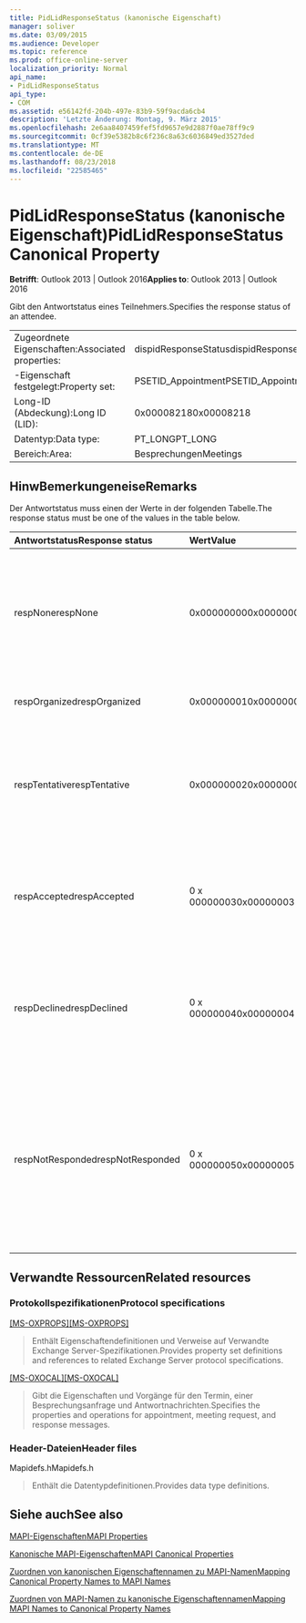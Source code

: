 ```yaml
---
title: PidLidResponseStatus (kanonische Eigenschaft)
manager: soliver
ms.date: 03/09/2015
ms.audience: Developer
ms.topic: reference
ms.prod: office-online-server
localization_priority: Normal
api_name:
- PidLidResponseStatus
api_type:
- COM
ms.assetid: e56142fd-204b-497e-83b9-59f9acda6cb4
description: 'Letzte Änderung: Montag, 9. März 2015'
ms.openlocfilehash: 2e6aa8407459fef5fd9657e9d2887f0ae78ff9c9
ms.sourcegitcommit: 0cf39e5382b8c6f236c8a63c6036849ed3527ded
ms.translationtype: MT
ms.contentlocale: de-DE
ms.lasthandoff: 08/23/2018
ms.locfileid: "22585465"
---
```

# <a name="pidlidresponsestatus-canonical-property"></a><span data-ttu-id="ede52-103">PidLidResponseStatus (kanonische Eigenschaft)</span><span class="sxs-lookup"><span data-stu-id="ede52-103">PidLidResponseStatus Canonical Property</span></span>

  
  
<span data-ttu-id="ede52-104">**Betrifft**: Outlook 2013 | Outlook 2016</span><span class="sxs-lookup"><span data-stu-id="ede52-104">**Applies to**: Outlook 2013 | Outlook 2016</span></span> 
  
<span data-ttu-id="ede52-105">Gibt den Antwortstatus eines Teilnehmers.</span><span class="sxs-lookup"><span data-stu-id="ede52-105">Specifies the response status of an attendee.</span></span>
  
|||
|:-----|:-----|
|<span data-ttu-id="ede52-106">Zugeordnete Eigenschaften:</span><span class="sxs-lookup"><span data-stu-id="ede52-106">Associated properties:</span></span>  <br/> |<span data-ttu-id="ede52-107">dispidResponseStatus</span><span class="sxs-lookup"><span data-stu-id="ede52-107">dispidResponseStatus</span></span>  <br/> |
|<span data-ttu-id="ede52-108">-Eigenschaft festgelegt:</span><span class="sxs-lookup"><span data-stu-id="ede52-108">Property set:</span></span>  <br/> |<span data-ttu-id="ede52-109">PSETID_Appointment</span><span class="sxs-lookup"><span data-stu-id="ede52-109">PSETID_Appointment</span></span>  <br/> |
|<span data-ttu-id="ede52-110">Long-ID (Abdeckung):</span><span class="sxs-lookup"><span data-stu-id="ede52-110">Long ID (LID):</span></span>  <br/> |<span data-ttu-id="ede52-111">0x00008218</span><span class="sxs-lookup"><span data-stu-id="ede52-111">0x00008218</span></span>  <br/> |
|<span data-ttu-id="ede52-112">Datentyp:</span><span class="sxs-lookup"><span data-stu-id="ede52-112">Data type:</span></span>  <br/> |<span data-ttu-id="ede52-113">PT_LONG</span><span class="sxs-lookup"><span data-stu-id="ede52-113">PT_LONG</span></span>  <br/> |
|<span data-ttu-id="ede52-114">Bereich:</span><span class="sxs-lookup"><span data-stu-id="ede52-114">Area:</span></span>  <br/> |<span data-ttu-id="ede52-115">Besprechungen</span><span class="sxs-lookup"><span data-stu-id="ede52-115">Meetings</span></span>  <br/> |
   
## <a name="remarks"></a><span data-ttu-id="ede52-116">HinwBemerkungeneise</span><span class="sxs-lookup"><span data-stu-id="ede52-116">Remarks</span></span>

<span data-ttu-id="ede52-117">Der Antwortstatus muss einen der Werte in der folgenden Tabelle.</span><span class="sxs-lookup"><span data-stu-id="ede52-117">The response status must be one of the values in the table below.</span></span>
  
|<span data-ttu-id="ede52-118">**Antwortstatus**</span><span class="sxs-lookup"><span data-stu-id="ede52-118">**Response status**</span></span>|<span data-ttu-id="ede52-119">**Wert**</span><span class="sxs-lookup"><span data-stu-id="ede52-119">**Value**</span></span>|<span data-ttu-id="ede52-120">**Beschreibung**</span><span class="sxs-lookup"><span data-stu-id="ede52-120">**Description**</span></span>|
|:-----|:-----|:-----|
|<span data-ttu-id="ede52-121">respNone</span><span class="sxs-lookup"><span data-stu-id="ede52-121">respNone</span></span>  <br/> |<span data-ttu-id="ede52-122">0x00000000</span><span class="sxs-lookup"><span data-stu-id="ede52-122">0x00000000</span></span>  <br/> |<span data-ttu-id="ede52-123">Keine Antwort ist erforderlich für dieses Objekt.</span><span class="sxs-lookup"><span data-stu-id="ede52-123">No response is required for this object.</span></span> <span data-ttu-id="ede52-124">Dies ist die Groß-/Kleinschreibung für Terminobjekte und Antwortobjekte meeting.</span><span class="sxs-lookup"><span data-stu-id="ede52-124">This is the case for appointment objects and meeting response objects.</span></span>  <br/> |
|<span data-ttu-id="ede52-125">respOrganized</span><span class="sxs-lookup"><span data-stu-id="ede52-125">respOrganized</span></span>  <br/> |<span data-ttu-id="ede52-126">0x00000001</span><span class="sxs-lookup"><span data-stu-id="ede52-126">0x00000001</span></span>  <br/> |<span data-ttu-id="ede52-127">Diese Besprechung gehört zu organisieren.</span><span class="sxs-lookup"><span data-stu-id="ede52-127">This meeting belongs to the organizer.</span></span>  <br/> |
|<span data-ttu-id="ede52-128">respTentative</span><span class="sxs-lookup"><span data-stu-id="ede52-128">respTentative</span></span>  <br/> |<span data-ttu-id="ede52-129">0x00000002</span><span class="sxs-lookup"><span data-stu-id="ede52-129">0x00000002</span></span>  <br/> |<span data-ttu-id="ede52-130">Dieser Wert auf den Attendee-Besprechung gibt an, dass der Teilnehmer die Besprechungsanfrage mit Vorbehalt angenommen hat.</span><span class="sxs-lookup"><span data-stu-id="ede52-130">This value on the attendee's meeting indicates that the attendee has tentatively accepted the meeting request.</span></span>  <br/> |
|<span data-ttu-id="ede52-131">respAccepted</span><span class="sxs-lookup"><span data-stu-id="ede52-131">respAccepted</span></span>  <br/> |<span data-ttu-id="ede52-132">0 x 00000003</span><span class="sxs-lookup"><span data-stu-id="ede52-132">0x00000003</span></span>  <br/> |<span data-ttu-id="ede52-133">Dieser Wert auf den Teilnehmer Besprechung t gibt an, dass der Teilnehmer die Besprechungsanfrage angenommen hat.</span><span class="sxs-lookup"><span data-stu-id="ede52-133">This value on the attendee's meeting t indicates that the attendee has accepted the meeting request.</span></span>  <br/> |
|<span data-ttu-id="ede52-134">respDeclined</span><span class="sxs-lookup"><span data-stu-id="ede52-134">respDeclined</span></span>  <br/> |<span data-ttu-id="ede52-135">0 x 00000004</span><span class="sxs-lookup"><span data-stu-id="ede52-135">0x00000004</span></span>  <br/> |<span data-ttu-id="ede52-136">Dieser Wert auf den Attendee-Besprechung gibt an, dass der Teilnehmer die Besprechungsanfrage wurde abgelehnt wurde.</span><span class="sxs-lookup"><span data-stu-id="ede52-136">This value on the attendee's meeting indicates that the attendee has declined the meeting request.</span></span>  <br/> |
|<span data-ttu-id="ede52-137">respNotResponded</span><span class="sxs-lookup"><span data-stu-id="ede52-137">respNotResponded</span></span>  <br/> |<span data-ttu-id="ede52-138">0 x 00000005</span><span class="sxs-lookup"><span data-stu-id="ede52-138">0x00000005</span></span>  <br/> |<span data-ttu-id="ede52-139">Dieser Wert auf den Attendee-Besprechung gibt an, dass der Teilnehmer noch nicht geantwortet hat.</span><span class="sxs-lookup"><span data-stu-id="ede52-139">This value on the attendee's meeting indicates the attendee has not yet responded.</span></span> <span data-ttu-id="ede52-140">Dieser Wert ist auf die Besprechungsanfrage, besprechungsaktualisierung und Besprechungsabsage.</span><span class="sxs-lookup"><span data-stu-id="ede52-140">This value is on the meeting request, meeting update, and meeting cancelation.</span></span>  <br/> |
   
## <a name="related-resources"></a><span data-ttu-id="ede52-141">Verwandte Ressourcen</span><span class="sxs-lookup"><span data-stu-id="ede52-141">Related resources</span></span>

### <a name="protocol-specifications"></a><span data-ttu-id="ede52-142">Protokollspezifikationen</span><span class="sxs-lookup"><span data-stu-id="ede52-142">Protocol specifications</span></span>

<span data-ttu-id="ede52-143">[[MS-OXPROPS]](http://msdn.microsoft.com/library/f6ab1613-aefe-447d-a49c-18217230b148%28Office.15%29.aspx)</span><span class="sxs-lookup"><span data-stu-id="ede52-143">[[MS-OXPROPS]](http://msdn.microsoft.com/library/f6ab1613-aefe-447d-a49c-18217230b148%28Office.15%29.aspx)</span></span>
  
> <span data-ttu-id="ede52-144">Enthält Eigenschaftendefinitionen und Verweise auf Verwandte Exchange Server-Spezifikationen.</span><span class="sxs-lookup"><span data-stu-id="ede52-144">Provides property set definitions and references to related Exchange Server protocol specifications.</span></span>
    
<span data-ttu-id="ede52-145">[[MS-OXOCAL]](http://msdn.microsoft.com/library/09861fde-c8e4-4028-9346-e7c214cfdba1%28Office.15%29.aspx)</span><span class="sxs-lookup"><span data-stu-id="ede52-145">[[MS-OXOCAL]](http://msdn.microsoft.com/library/09861fde-c8e4-4028-9346-e7c214cfdba1%28Office.15%29.aspx)</span></span>
  
> <span data-ttu-id="ede52-146">Gibt die Eigenschaften und Vorgänge für den Termin, einer Besprechungsanfrage und Antwortnachrichten.</span><span class="sxs-lookup"><span data-stu-id="ede52-146">Specifies the properties and operations for appointment, meeting request, and response messages.</span></span>
    
### <a name="header-files"></a><span data-ttu-id="ede52-147">Header-Dateien</span><span class="sxs-lookup"><span data-stu-id="ede52-147">Header files</span></span>

<span data-ttu-id="ede52-148">Mapidefs.h</span><span class="sxs-lookup"><span data-stu-id="ede52-148">Mapidefs.h</span></span>
  
> <span data-ttu-id="ede52-149">Enthält die Datentypdefinitionen.</span><span class="sxs-lookup"><span data-stu-id="ede52-149">Provides data type definitions.</span></span>
    
## <a name="see-also"></a><span data-ttu-id="ede52-150">Siehe auch</span><span class="sxs-lookup"><span data-stu-id="ede52-150">See also</span></span>



[<span data-ttu-id="ede52-151">MAPI-Eigenschaften</span><span class="sxs-lookup"><span data-stu-id="ede52-151">MAPI Properties</span></span>](mapi-properties.md)
  
[<span data-ttu-id="ede52-152">Kanonische MAPI-Eigenschaften</span><span class="sxs-lookup"><span data-stu-id="ede52-152">MAPI Canonical Properties</span></span>](mapi-canonical-properties.md)
  
[<span data-ttu-id="ede52-153">Zuordnen von kanonischen Eigenschaftennamen zu MAPI-Namen</span><span class="sxs-lookup"><span data-stu-id="ede52-153">Mapping Canonical Property Names to MAPI Names</span></span>](mapping-canonical-property-names-to-mapi-names.md)
  
[<span data-ttu-id="ede52-154">Zuordnen von MAPI-Namen zu kanonische Eigenschaftennamen</span><span class="sxs-lookup"><span data-stu-id="ede52-154">Mapping MAPI Names to Canonical Property Names</span></span>](mapping-mapi-names-to-canonical-property-names.md)

